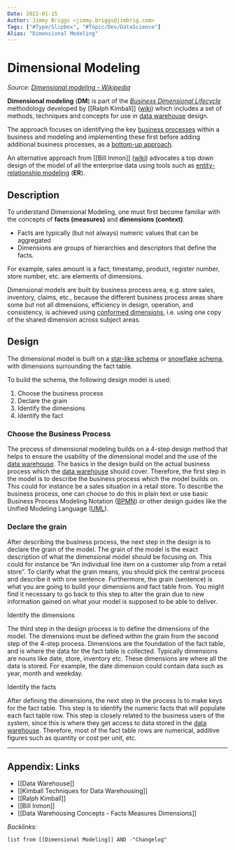 ```yaml
---
Date: 2022-01-15
Author: Jimmy Briggs <jimmy.briggs@jimbrig.com>
Tags: ["#Type/Slipbox", "#Topic/Dev/DataScience"]
Alias: "Dimensional Modeling"
---
```


# Dimensional Modeling

*Source: [Dimensional modeling - Wikipedia](https://en.wikipedia.org/wiki/Dimensional_modeling)*

**Dimensional modeling** (**DM**) is part of the *[Business Dimensional Lifecycle](https://en.wikipedia.org/wiki/The_Kimball_Lifecycle "The Kimball Lifecycle")* methodology developed by [[Ralph Kimball]] ([wiki](https://en.wikipedia.org/wiki/Ralph_Kimball "Ralph Kimball")) which includes a set of methods, techniques and concepts for use in [data warehouse](https://en.wikipedia.org/wiki/Data_warehouse "Data warehouse") design.

The approach focuses on identifying the key [business processes](https://en.wikipedia.org/wiki/Business_process "Business process") within a business and modeling and implementing these first before adding additional business processes, as a [bottom-up approach](https://en.wikipedia.org/wiki/Top-down_and_bottom-up_design "Top-down and bottom-up design").

An alternative approach from [[Bill Inmon]] ([wiki](https://en.wikipedia.org/wiki/Bill_Inmon "Bill Inmon")) advocates a top down design of the model of all the enterprise data using tools such as [entity-relationship modeling](https://en.wikipedia.org/wiki/Entity-relationship_model "Entity-relationship model") (**ER**).

## Description

To understand Dimensional Modeling, one must first become familiar with the concepts of **facts (measures)** and **dimensions (context)**.

- Facts are typically (but not always) numeric values that can be aggregated
- Dimensions are groups of hierarchies and descriptors that define the facts. 

For example, sales amount is a fact; timestamp, product, register number, store number, etc. are elements of dimensions. 

Dimensional models are built by business process area, e.g. store sales, inventory, claims, etc., because the different business process areas share some but not all dimensions, efficiency in design, operation, and consistency, is achieved using [conformed dimensions](https://en.wikipedia.org/wiki/Dimension_(data_warehouse)#Types "Dimension (data warehouse)"), i.e. using one copy of the shared dimension across subject areas.

## Design

The dimensional model is built on a [star-like schema](https://en.wikipedia.org/wiki/Star_schema "Star schema") or [snowflake schema](https://en.wikipedia.org/wiki/Snowflake_schema "Snowflake schema"), with dimensions surrounding the fact table.

To build the schema, the following design model is used:

1.  Choose the business process
2.  Declare the grain
3.  Identify the dimensions
4.  Identify the fact

### Choose the Business Process

The process of dimensional modeling builds on a 4-step design method that helps to ensure the usability of the dimensional model and the use of the [data warehouse](https://en.wikipedia.org/wiki/Data_warehouse "Data warehouse"). The basics in the design build on the actual business process which the [data warehouse](https://en.wikipedia.org/wiki/Data_warehouse "Data warehouse") should cover. Therefore, the first step in the model is to describe the business process which the model builds on. This could for instance be a sales situation in a retail store. To describe the business process, one can choose to do this in plain text or use basic Business Process Modeling Notation ([BPMN](https://en.wikipedia.org/wiki/BPMN "BPMN")) or other design guides like the Unified Modeling Language ([UML](https://en.wikipedia.org/wiki/Unified_Modeling_Language "Unified Modeling Language")).

### Declare the grain

After describing the business process, the next step in the design is to declare the grain of the model. The grain of the model is the exact description of what the dimensional model should be focusing on. This could for instance be “An individual line item on a customer slip from a retail store”. To clarify what the grain means, you should pick the central process and describe it with one sentence. Furthermore, the grain (sentence) is what you are going to build your dimensions and fact table from. You might find it necessary to go back to this step to alter the grain due to new information gained on what your model is supposed to be able to deliver.

Identify the dimensions

The third step in the design process is to define the dimensions of the model. The dimensions must be defined within the grain from the second step of the 4-step process. Dimensions are the foundation of the fact table, and is where the data for the fact table is collected. Typically dimensions are nouns like date, store, inventory etc. These dimensions are where all the data is stored. For example, the date dimension could contain data such as year, month and weekday.

Identify the facts

After defining the dimensions, the next step in the process is to make keys for the fact table. This step is to identify the numeric facts that will populate each fact table row. This step is closely related to the business users of the system, since this is where they get access to data stored in the [data warehouse](https://en.wikipedia.org/wiki/Data_warehouse "Data warehouse"). Therefore, most of the fact table rows are numerical, additive figures such as quantity or cost per unit, etc.


***

## Appendix: Links

- [[Data Warehouse]]
- [[Kimball Techniques for Data Warehousing]]
- [[Ralph Kimball]]
- [[Bill Inmon]]
- [[Data Warehousing Concepts - Facts Measures Dimensions]]

*Backlinks:*

```dataview
list from [[Dimensional Modeling]] AND -"Changelog"
```